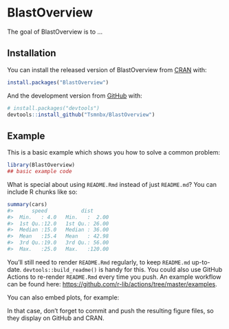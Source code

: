 
<!-- README.md is generated from README.Rmd. Please edit that file -->

# BlastOverview

<!-- badges: start -->
<!-- badges: end -->

The goal of BlastOverview is to …

## Installation

You can install the released version of BlastOverview from
[CRAN](https://CRAN.R-project.org) with:

``` r
install.packages("BlastOverview")
```

And the development version from [GitHub](https://github.com/) with:

``` r
# install.packages("devtools")
devtools::install_github("Tsmnbx/BlastOverview")
```

## Example

This is a basic example which shows you how to solve a common problem:

``` r
library(BlastOverview)
## basic example code
```

What is special about using `README.Rmd` instead of just `README.md`?
You can include R chunks like so:

``` r
summary(cars)
#>      speed           dist       
#>  Min.   : 4.0   Min.   :  2.00  
#>  1st Qu.:12.0   1st Qu.: 26.00  
#>  Median :15.0   Median : 36.00  
#>  Mean   :15.4   Mean   : 42.98  
#>  3rd Qu.:19.0   3rd Qu.: 56.00  
#>  Max.   :25.0   Max.   :120.00
```

You’ll still need to render `README.Rmd` regularly, to keep `README.md`
up-to-date. `devtools::build_readme()` is handy for this. You could also
use GitHub Actions to re-render `README.Rmd` every time you push. An
example workflow can be found here:
<https://github.com/r-lib/actions/tree/master/examples>.

You can also embed plots, for example:

In that case, don’t forget to commit and push the resulting figure
files, so they display on GitHub and CRAN.
